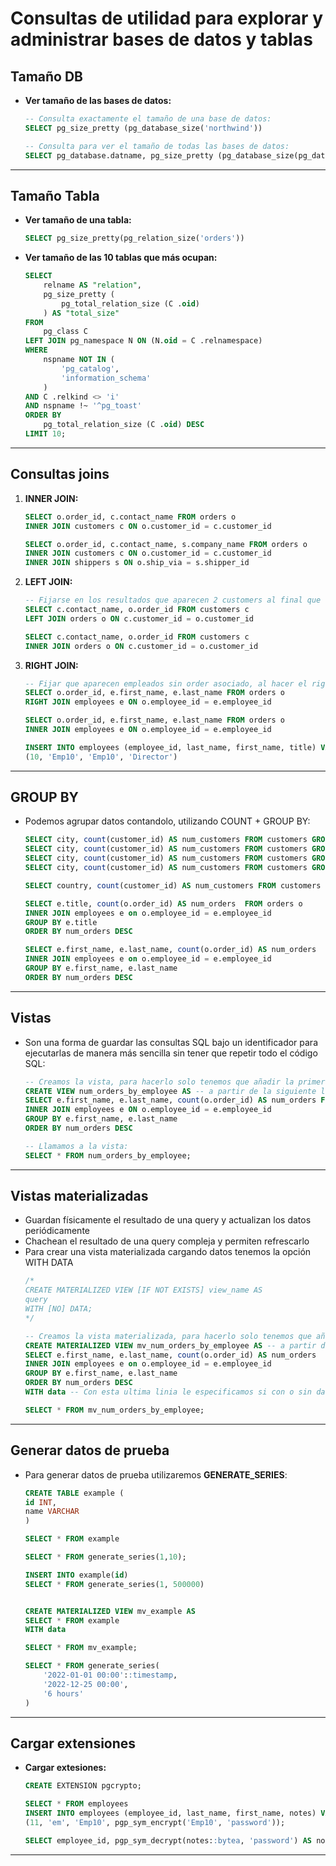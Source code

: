 # Consultas de utilidad para explorar y administrar bases de datos y tablas

## Tamaño DB

- **Ver tamaño de las bases de datos:**
    ```sql
    -- Consulta exactamente el tamaño de una base de datos:
    SELECT pg_size_pretty (pg_database_size('northwind'))
    
    -- Consulta para ver el tamaño de todas las bases de datos:
    SELECT pg_database.datname, pg_size_pretty (pg_database_size(pg_database.datname)) AS size FROM pg_database;
    ```
---

## Tamaño Tabla

- **Ver tamaño de una tabla:**
    ```sql
    SELECT pg_size_pretty(pg_relation_size('orders'))
    ```
- **Ver tamaño de las 10 tablas que más ocupan:**
    ```sql
    SELECT
        relname AS "relation",
        pg_size_pretty (
            pg_total_relation_size (C .oid)
        ) AS "total_size"
    FROM
        pg_class C
    LEFT JOIN pg_namespace N ON (N.oid = C .relnamespace)
    WHERE
        nspname NOT IN (
            'pg_catalog',
            'information_schema'
        )
    AND C .relkind <> 'i'
    AND nspname !~ '^pg_toast'
    ORDER BY
        pg_total_relation_size (C .oid) DESC
    LIMIT 10;
    ```
---

## Consultas joins

1. **INNER JOIN:**
    ```sql
    SELECT o.order_id, c.contact_name FROM orders o 
    INNER JOIN customers c ON o.customer_id = c.customer_id

    SELECT o.order_id, c.contact_name, s.company_name FROM orders o 
    INNER JOIN customers c ON o.customer_id = c.customer_id
    INNER JOIN shippers s ON o.ship_via = s.shipper_id
    ```

2. **LEFT JOIN:**
    ```sql
    -- Fijarse en los resultados que aparecen 2 customers al final que no tienen order relacionada:
    SELECT c.contact_name, o.order_id FROM customers c 
    LEFT JOIN orders o ON c.customer_id = o.customer_id

    SELECT c.contact_name, o.order_id FROM customers c 
    INNER JOIN orders o ON c.customer_id = o.customer_id
    ```

3. **RIGHT JOIN:**
    ```sql
    -- Fijar que aparecen empleados sin order asociado, al hacer el right join nos traemos toda la informacion de la tabla employees
    SELECT o.order_id, e.first_name, e.last_name FROM orders o 
    RIGHT JOIN employees e ON o.employee_id = e.employee_id

    SELECT o.order_id, e.first_name, e.last_name FROM orders o 
    INNER JOIN employees e ON o.employee_id = e.employee_id

    INSERT INTO employees (employee_id, last_name, first_name, title) VALUES 
    (10, 'Emp10', 'Emp10', 'Director')
    ```
---

## GROUP BY

- Podemos agrupar datos contandolo, utilizando COUNT + GROUP BY:
    ```sql
    SELECT city, count(customer_id) AS num_customers FROM customers GROUP BY city;
    SELECT city, count(customer_id) AS num_customers FROM customers GROUP BY city ORDER BY city;
    SELECT city, count(customer_id) AS num_customers FROM customers GROUP BY city ORDER BY num_customers;
    SELECT city, count(customer_id) AS num_customers FROM customers GROUP BY city ORDER BY num_customers DESC;

    SELECT country, count(customer_id) AS num_customers FROM customers GROUP BY country ORDER BY num_customers DESC;

    SELECT e.title, count(o.order_id) AS num_orders  FROM orders o 
    INNER JOIN employees e on o.employee_id = e.employee_id
    GROUP BY e.title
    ORDER BY num_orders DESC

    SELECT e.first_name, e.last_name, count(o.order_id) AS num_orders  FROM orders o 
    INNER JOIN employees e on o.employee_id = e.employee_id
    GROUP BY e.first_name, e.last_name
    ORDER BY num_orders DESC
    ```
---

## Vistas
 
- Son una forma de guardar las consultas SQL bajo un identificador para ejecutarlas de manera más sencilla sin tener que repetir todo el código SQL:
    ```sql
    -- Creamos la vista, para hacerlo solo tenemos que añadir la primera linia a una consulta que tengamos:
    CREATE VIEW num_orders_by_employee AS -- a partir de la siguiente linia es una consulta normal
    SELECT e.first_name, e.last_name, count(o.order_id) AS num_orders FROM orders o 
    INNER JOIN employees e ON o.employee_id = e.employee_id
    GROUP BY e.first_name, e.last_name
    ORDER BY num_orders DESC

    -- Llamamos a la vista:
    SELECT * FROM num_orders_by_employee;
    ```
---

## Vistas materializadas

- Guardan físicamente el resultado de una query y actualizan los datos periódicamente
- Chachean el resultado de una query compleja y permiten refrescarlo
- Para crear una vista materializada cargando datos tenemos la opción WITH DATA
    ```sql
    /*
    CREATE MATERIALIZED VIEW [IF NOT EXISTS] view_name AS 
    query
    WITH [NO] DATA;
    */

    -- Creamos la vista materializada, para hacerlo solo tenemos que añadir la primera linia a una consulta que tengamos:
    CREATE MATERIALIZED VIEW mv_num_orders_by_employee AS -- a partir de la siguiente linia es una consulta normal
    SELECT e.first_name, e.last_name, count(o.order_id) AS num_orders  FROM orders o 
    INNER JOIN employees e on o.employee_id = e.employee_id
    GROUP BY e.first_name, e.last_name
    ORDER BY num_orders DESC
    WITH data -- Con esta ultima linia le especificamos si con o sin datos. 

    SELECT * FROM mv_num_orders_by_employee;
    ```
---

## Generar datos de prueba

- Para generar datos de prueba utilizaremos **GENERATE_SERIES**:
    ```sql
    CREATE TABLE example (
    id INT,
    name VARCHAR
    )

    SELECT * FROM example

    SELECT * FROM generate_series(1,10);

    INSERT INTO example(id)
    SELECT * FROM generate_series(1, 500000)


    CREATE MATERIALIZED VIEW mv_example AS
    SELECT * FROM example
    WITH data

    SELECT * FROM mv_example;

    SELECT * FROM generate_series(
        '2022-01-01 00:00'::timestamp,
        '2022-12-25 00:00',
        '6 hours'
    )
    ```
---

## Cargar extensiones

- **Cargar extesiones:**
    ```sql
    CREATE EXTENSION pgcrypto;

    SELECT * FROM employees
    INSERT INTO employees (employee_id, last_name, first_name, notes) VALUES 
    (11, 'em', 'Emp10', pgp_sym_encrypt('Emp10', 'password'));

    SELECT employee_id, pgp_sym_decrypt(notes::bytea, 'password') AS notes FROM employees;
    ```
---
